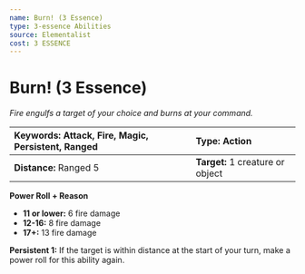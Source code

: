 ```yaml
---
name: Burn! (3 Essence)
type: 3-essence Abilities
source: Elementalist
cost: 3 ESSENCE
---
```


# Burn! (3 Essence)

*Fire engulfs a target of your choice and burns at your command.*

| **Keywords:** Attack, Fire, Magic, Persistent, Ranged | **Type:** Action                 |
| :---------------------------------------------------- | :------------------------------- |
| **Distance:** Ranged 5                                | **Target:** 1 creature or object |

**Power Roll + Reason**

- **11 or lower:** 6 fire damage
- **12-16:** 8 fire damage
- **17+:** 13 fire damage

**Persistent 1:** If the target is within distance at the start of your turn, make a power roll for this ability again.

